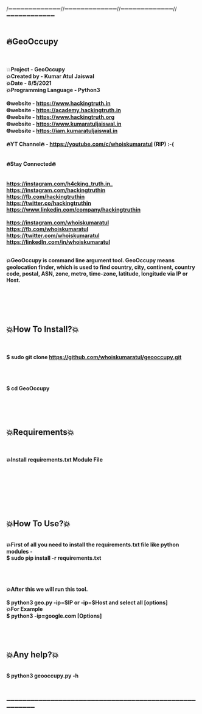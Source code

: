 
/➖➖➖➖➖➖➖➖➖➖➖➖➖//➖➖➖➖➖➖➖➖➖➖➖➖➖//➖➖➖➖➖➖➖➖➖➖➖➖➖//➖➖➖➖➖➖➖➖➖➖➖➖
<br>
<br><h2>🔥GeoOccupy </h2>
<br>
<br>💥<b>Project              - GeoOccupy
<br>💥<b>Created by           - Kumar Atul Jaiswal
<br>💥<b>Date                 - 8/5/2021
<br>💥<b>Programming Language - Python3
<br>
<br>🌐website              - https://www.hackingtruth.in
<br>🌐website              - https://academy.hackingtruth.in
<br>🌐website              - https://www.hackingtruth.org 
<br>🌐website              - https://www.kumaratuljaiswal.in
<br>🌐website              - https://iam.kumaratuljaiswal.in
<br>
<br>🔥YT Channel🔥         - https://youtube.com/c/whoiskumaratul <b>(RIP) :-(</b>
<br>
<br>
<br>🔥Stay Connected🔥<br>
<br>
<br>https://instagram.com/h4cking_truth.in_
<br>https://instagram.com/hackingtruthin
<br>https://fb.com/hackingtruthin
<br>https://twitter.co/hackingtruthin
<br>https://www.linkedin.com/company/hackingtruthin
<br>
<br>https://instagram.com/whoiskumaratul
<br>https://fb.com/whoiskumaratul
<br>https://twitter.com/whoiskumaratul
<br>https://linkedIn.com/in/whoiskumaratul
<br>
 




<br>💥GeoOccupy is command line argument tool. GeoOccupy means geolocation finder, which is used to find country, city, continent, country code, postal, ASN, zone, metro, time-zone, latitude, longitude via IP or Host.

<br>
<br>

<br><h2>💥How To Install?💥</h2>
<br>
<br>$ sudo git clone https://github.com/whoiskumaratul/geooccupy.git
<br>
<br>

<br>
<br>$ cd GeoOccupy
<br>
<br>
<br>

<br><h2>💥Requirements💥</h2>
<br>
<br>💥Install requirements.txt Module File
<br><!-- 💥Database file https://files-cdn.liferay.com/mirrors/geolite.maxmind.com/download/geoip/database/GeoIPASNum.dat.gz-->
<br><!-- 💥Databse file https://github.com/whoiskumaratul/GeoLiteCityDB.git -->
<br>
<br>
<br>
<br>


<br><h2>💥How To Use?💥</h2>
<br>💥First of all you need to install the requirements.txt file like python modules -
<br>$ sudo pip install -r requirements.txt<br>
<br>
<!--<br> then we download a database file -
<br>$ wget https://files-cdn.liferay.com/mirrors/geolite.maxmind.com/download/geoip/database/GeoIPASNum.dat.gz
<br>$ wget git clone https://github.com/whoiskumaratul/GeoLiteCityDB.git -->
<br>
<br>💥After this we will run this tool.
<br>
<br>$ python3 geo.py -ip=$IP or -ip=$Host and select all [options] 
<br>💥For Example
<br>$ python3  -ip=google.com [Options]


<br>
<br>
<br>
<br><h2>💥Any help?💥</h2>
<br>$ python3 geooccupy.py -h

<br>
<br>
<br>






➖➖➖➖➖➖➖➖➖➖➖➖➖➖➖➖➖➖➖➖➖➖➖➖➖➖➖➖➖➖➖➖➖➖➖➖➖➖➖➖➖➖➖➖➖➖➖➖➖➖➖➖➖➖

